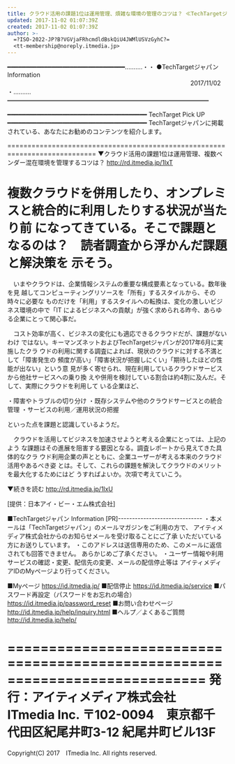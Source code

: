 ```yaml
---
title: クラウド活用の課題1位は運用管理、煩雑な環境の管理のコツは？ ≪TechTargetジャパン Info≫
updated: 2017-11-02 01:07:39Z
created: 2017-11-02 01:07:39Z
author: >-
  =?ISO-2022-JP?B?VGVjaFRhcmdldBskQiU4JWMlUSVzGyhC?=
  <tt-membership@noreply.itmedia.jp>
---
```


━━━━━━━━━━━━━━━━━━━━━━━━━━━━━━━━……‥‥・・
●TechTargetジャパン Information
　　　　　　　　　　　　　　　　　　　　　　　　　　　　　　2017/11/02
・‥‥……━━━━━━━━━━━━━━━━━━━━━━━━━━━━━━━━━

━━━━━━━━━━━━━━━━━━━━━━━━━━━━━━━━━━━━━━
TechTarget Pick UP
━━━━━━━━━━━━━━━━━━━━━━━━━━━━━━━━━━━━━━
TechTargetジャパンに掲載されている、あなたにお勧めのコンテンツを紹介します。

============================================================================
▼クラウド活用の課題1位は運用管理、複数ベンダー混在環境を管理するコツは？
http://rd.itmedia.jp/1lxT

複数クラウドを併用したり、オンプレミスと統合的に利用したりする状況が当たり前
になってきている。そこで課題となるのは？　読者調査から浮かんだ課題と解決策を
示そう。
============================================================================

　いまやクラウドは、企業情報システムの重要な構成要素となっている。数年後を見
越してコンピューティングリソースを「所有」するスタイルから、その時々に必要な
ものだけを「利用」するスタイルへの転換は、変化の激しいビジネス環境の中で「IT
によるビジネスへの貢献」が強く求められる昨今、あらゆる企業にとって関心事だ。

　コスト効率が高く、ビジネスの変化にも適応できるクラウドだが、課題がないわけ
ではない。キーマンズネットおよびTechTargetジャパンが2017年6月に実施したクラ
ウドの利用に関する調査によれば、現状のクラウドに対する不満として「障害発生の
頻度が高い」「障害状況が把握しにくい」「期待したほどの性能が出ない」という意
見が多く寄せられ、現在利用しているクラウドサービスから他社サービスへの乗り換
えや併用を検討している割合は約4割に及んだ。そして、実際にクラウドを利用して
いる企業ほど、

・障害やトラブルの切り分け
・既存システムや他のクラウドサービスとの統合管理
・サービスの利用／運用状況の把握

といった点を課題と認識しているようだ。

　クラウドを活用してビジネスを加速させようと考える企業にとっては、上記のよう
な課題はその進展を阻害する要因となる。調査レポートから見えてきた具体的なクラ
ウド利用企業の声とともに、企業ユーザーが考える本来のクラウド活用やあるべき姿
とは。そして、これらの課題を解決してクラウドのメリットを最大化するためにはど
うすればよいか。次項で考えていこう。

▼続きを読む
http://rd.itmedia.jp/1lxU

[提供：日本アイ・ビー・エム株式会社]

■TechTargetジャパン Information [PR]------------------------------
・本メールは「TechTargetジャパン」のメールマガジンをご利用の方で、
アイティメディア株式会社からのお知らせメールを受け取ることにご了承
いただいている方にお送りしています。
・このアドレスは送信専用のため、このメールに返信されても回答できません。
あらかじめご了承ください。
・ユーザー情報や利用サービスの確認・変更、配信先の変更、メールの配信停止等は
アイティメディアIDのMyページより行ってください。

■Myページ
 https://id.itmedia.jp/
■配信停止
 https://id.itmedia.jp/service
■パスワード再設定（パスワードをお忘れの場合）
 https://id.itmedia.jp/password_reset
■お問い合わせページ
 http://id.itmedia.jp/help/inquiry.html
■ヘルプ／よくあるご質問
 http://id.itmedia.jp/help/

============================================================================
発行：アイティメディア株式会社　ITmedia Inc.
〒102-0094　東京都千代田区紀尾井町3-12 紀尾井町ビル13F
============================================================================
Copyright(C) 2017　ITmedia Inc. All rights reserved.